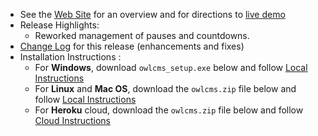 - See the [Web Site](https://jflamy.github.io/owlcms4/#) for an overview and for directions to [live demo](https://jflamy.github.io/owlcms4/#/?id=demo)
- Release Highlights:
  - Reworked management of pauses and countdowns.
- [Change Log](https://github.com/jflamy/owlcms4/milestone/45?closed=1) for this release (enhancements and fixes)
- Installation Instructions :
  - For **Windows**, download `owlcms_setup.exe` below and follow [Local Instructions](https://jflamy.github.io/owlcms4/#/LocalSetup.md) 
  - For **Linux** and **Mac OS**, download the `owlcms.zip` file below and follow [Local Instructions](https://jflamy.github.io/owlcms4/#/LocalSetup.md) 
  - For **Heroku** cloud, download the `owlcms.zip` file below and follow [Cloud Instructions](https://jflamy.github.io/owlcms4/#/Heroku.md)

